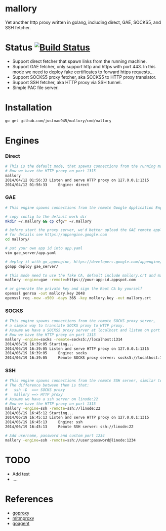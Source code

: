 mallory
=============

Yet another http proxy written in golang, including direct, GAE, SOCKS5, and SSH fetcher.


Status  [![Build Status](https://travis-ci.org/justmao945/mallory.svg?branch=master)](https://travis-ci.org/justmao945/mallory)
=============
* Support direct fetcher that spawn links from the running machine.
* Support GAE fetcher, only support http and https with port 443. In this mode we need to deploy fake certificates to forward https requests...
* Support SOCKS5 proxy fetcher, aka SOCKS5 to HTTP proxy translator.
* Support SSH fetcher, aka HTTP proxy via SSH tunnel.
* Simple PAC file server.

Installation
=============
```sh
go get github.com/justmao945/mallory/cmd/mallory
```

Engines
=============
### Direct
```sh
# This is the default mode, that spawns connections from the running machine.
# Now we have the HTTP proxy on port 1315
mallory
2014/04/12 01:56:33 Listen and serve HTTP proxy on 127.0.0.1:1315
2014/04/12 01:56:33 	Engine: direct
```

### GAE
```sh
# This engine spawns connections from the remote Google Application Engine.

# copy config to the default work dir
mkdir ~/.mallory && cp cfg/* ~/.mallory

# before start the proxy server, we'd better upload the GAE remote application
# for details see https://appengine.google.com
cd mallory/

# put your own app id into app.yaml
vim gae_server/app.yaml

# deploy it with go_appengine, https://developers.google.com/appengine/downloads
goapp deploy gae_server/

# this mode need to use the fake CA, default include mallory.crt and mallory.key
mallory -engine=gae -remote=https://your-app-id.appspot.com

# or generate the private key and sign the Root CA by yourself
openssl genrsa -out mallory.key 2048
openssl req -new -x509 -days 365 -key mollory.key -out mallory.crt
```

### SOCKS
```sh
# This engine spawns connections from the remote SOCKS proxy server,
# a simple way to translate SOCKS proxy to HTTP proxy.
# Assume we have a SOCKS5 proxy server at localhost and listen on port 1314
# Now we have the HTTP proxy on port 1315
mallory -engine=socks -remote=socks5://localhost:1314
2014/06/19 16:39:05 Starting...
2014/06/19 16:39:05 Listen and serve HTTP proxy on 127.0.0.1:1315
2014/06/19 16:39:05 	Engine: socks
2014/06/19 16:39:05 	Remote SOCKS proxy server: socks5://localhost:1314
```

### SSH
```sh
# This engine spawns connections from the remote SSH server, similar to the ssh -D command.
# The difference between them is that:
#   ssh -D  ==> SOCKS proxy
#   mallory ==> HTTP proxy
# Assume we have a ssh server on linode:22
# Now we have the HTTP proxy on port 1315
mallory -engine=ssh -remote=ssh://linode:22
2014/06/19 16:45:12 Starting...
2014/06/19 16:45:13 Listen and serve HTTP proxy on 127.0.0.1:1315
2014/06/19 16:45:13 	Engine: ssh
2014/06/19 16:45:13 	Remote SSH server: ssh://linode:22

# Add username, password and custom port 1234
mallory -engine=ssh -remote=ssh://user:password@linode:1234
```


TODO
=============
* Add test
* ....


References
=============
* [goproxy][1]
* [mitmproxy][2]
* [goagent][3]
 

[1]: https://github.com/elazarl/goproxy
[2]: http://mitmproxy.org/
[3]: https://github.com/goagent
